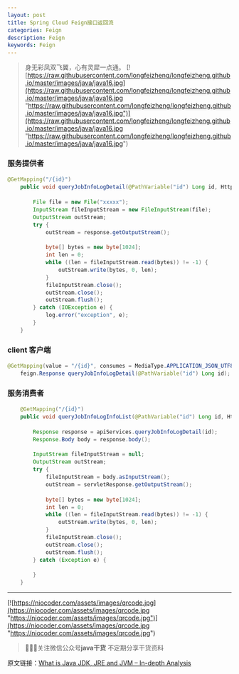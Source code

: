 ```yaml
---
layout: post
title: Spring Cloud Feign接口返回流
categories: Feign
description: Feign
keywords: Feign
---
```


> 身无彩凤双飞翼，心有灵犀一点通。
[![https://raw.githubusercontent.com/longfeizheng/longfeizheng.github.io/master/images/java/java16.jpg](https://raw.githubusercontent.com/longfeizheng/longfeizheng.github.io/master/images/java/java16.jpg "https://raw.githubusercontent.com/longfeizheng/longfeizheng.github.io/master/images/java/java16.jpg")](https://raw.githubusercontent.com/longfeizheng/longfeizheng.github.io/master/images/java/java16.jpg "https://raw.githubusercontent.com/longfeizheng/longfeizheng.github.io/master/images/java/java16.jpg")


### 服务提供者

```java
@GetMapping("/{id}")
    public void queryJobInfoLogDetail(@PathVariable("id") Long id, HttpServletResponse response) {

        File file = new File("xxxxx");
        InputStream fileInputStream = new FileInputStream(file);
        OutputStream outStream;
        try {
            outStream = response.getOutputStream();

            byte[] bytes = new byte[1024];
            int len = 0;
            while ((len = fileInputStream.read(bytes)) != -1) {
                outStream.write(bytes, 0, len);
            }
            fileInputStream.close();
            outStream.close();
            outStream.flush();
        } catch (IOException e) {
            log.error("exception", e);
        }
    }
```

### client 客户端

```java
@GetMapping(value = "/{id}", consumes = MediaType.APPLICATION_JSON_UTF8_VALUE)
    feign.Response queryJobInfoLogDetail(@PathVariable("id") Long id);
```

### 服务消费者

```java
    @GetMapping("/{id}")
    public void queryJobInfoLogInfoList(@PathVariable("id") Long id, HttpServletResponse servletResponse) {

        Response response = apiServices.queryJobInfoLogDetail(id);
        Response.Body body = response.body();

        InputStream fileInputStream = null;
        OutputStream outStream;
        try {
            fileInputStream = body.asInputStream();
            outStream = servletResponse.getOutputStream();

            byte[] bytes = new byte[1024];
            int len = 0;
            while ((len = fileInputStream.read(bytes)) != -1) {
                outStream.write(bytes, 0, len);
            }
            fileInputStream.close();
            outStream.close();
            outStream.flush();
        } catch (Exception e) {

        }
    }
```
---
[![https://niocoder.com/assets/images/qrcode.jpg](https://niocoder.com/assets/images/qrcode.jpg "https://niocoder.com/assets/images/qrcode.jpg")](https://niocoder.com/assets/images/qrcode.jpg "https://niocoder.com/assets/images/qrcode.jpg")



> 🙂🙂🙂关注微信公众号**java干货**
不定期分享干货资料


原文链接：[What is Java JDK, JRE and JVM – In-depth Analysis](https://howtodoinjava.com/java/basics/jdk-jre-jvm/#interview-questions)

